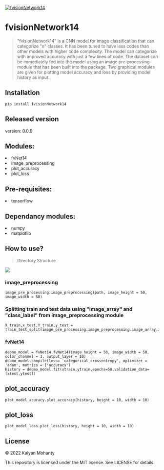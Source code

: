 [![fvisionNetwork14][fvisionNetwork14-image]][fvisionNetwork14-url]

# fvisionNetwork14
 > "fvisionNetwork14" is a CNN model for image classification that can categorize "n" classes. It has been tuned to have less codes than other models with higher code complexity. The model can categorize with improved accuracy with just a few lines of code. The dataset can be immediately fed into the model using an image pre-processing module that has been built into the package. Two graphical modules are given for plotting model accuracy and loss by providing model history as input.

## Installation

```pip install fvisionNetwork14```

## Released version
version: 0.0.9

<!DOCTYPE html>
<h2> Modules:</h2>
  <li>fvNet14</li>
  <li>image_preprocessing</li>
  <li>plot_accuracy</li>
  <li>plot_loss</li>  
</ul>
<h2> Pre-requisites:</h2>
    <li>tensorflow</li>
<h2> Dependancy modules:</h2>
    <li>numpy</li>
    <li>matplotlib</li>


## How to use?

> Directory Structure

![](img/project_dir2.PNG)

### image_preprocessing

    image_pre_processing.image_preprocessing(path, image_height = 50, image_width = 50)

### Splitting train and test data using "image_array" and "class_label" from image_preprocessing module

    X_train,x_test,Y_train,y_test = train_test_split(image_pre_processing.image_preprocessing.image_array,image_pre_processing.image_preprocessing.class_label,test_size=0.2,random_state=45)

### fvNet14

    deomo_model = fvNet14.fvNet14(image_height = 50, image_width = 50, color_channel = 3, output_layer = 10)
    deomo_model.compile(loss= 'categorical_crossentropy', optimizer = 'adam', metrics = ['accuracy')
    history = deomo_model.fit(xtrain,ytrain,epochs=50,validation_data=(xtest,ytest))

## plot_accuracy

    plot_model_acuracy.plot_accuracy(history, height = 10, width = 10)

## plot_loss

    plot_model_loss.plot_loss(history, height = 10, width = 10)

## License

© 2022 Kalyan Mohanty

This repository is licensed under the MIT license. See LICENSE for details.


[fvisionNetwork14-image]: https://img.shields.io/pypi/v/fvisionNetwork14?style=plastic
[fvisionNetwork14-url]: https://pypi.org/project/fvisionNetwork14/

